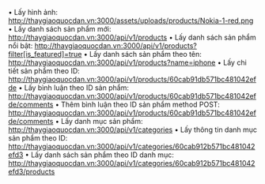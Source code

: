 •	Lấy hình ảnh: http://thaygiaoquocdan.vn:3000/assets/uploads/products/Nokia-1-red.png
•	Lấy danh sách sản phẩm mới: http://thaygiaoquocdan.vn:3000/api/v1/products
•	Lấy danh sách sản phẩm nổi bật: http://thaygiaoquocdan.vn:3000/api/v1/products?filter[is_featured]=true
•	Lấy danh sách sản phẩm theo tên: http://thaygiaoquocdan.vn:3000/api/v1/products?name=iphone
•	Lấy chi tiết sản phẩm theo ID: http://thaygiaoquocdan.vn:3000/api/v1/products/60cab91db571bc481042efde
•	Lấy bình luận theo ID sản phẩm: http://thaygiaoquocdan.vn:3000/api/v1/products/60cab91db571bc481042efde/comments
•	Thêm bình luận theo ID sản phẩm method POST: http://thaygiaoquocdan.vn:3000/api/v1/products/60cab91db571bc481042efde/comments
•	Lấy danh mục sản phẩm: http://thaygiaoquocdan.vn:3000/api/v1/categories
•	Lấy thông tin danh mục sản phẩm theo ID: http://thaygiaoquocdan.vn:3000/api/v1/categories/60cab912b571bc481042efd3
•	Lấy danh sách sản phẩm theo ID danh mục: http://thaygiaoquocdan.vn:3000/api/v1/categories/60cab912b571bc481042efd3/products
